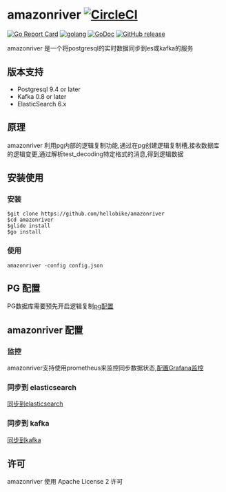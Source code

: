 # amazonriver [![CircleCI](https://circleci.com/gh/hellobike/amazonriver.svg?style=svg)](https://circleci.com/gh/hellobike/amazonriver)

[![Go Report Card](https://goreportcard.com/badge/github.com/hellobike/amazonriver)](https://goreportcard.com/report/github.com/hellobike/amazonriver)
[![golang](https://img.shields.io/badge/Language-Go-green.svg?style=flat)](https://golang.org)
[![GoDoc](https://godoc.org/github.com/hellobike/amazonriver?status.svg)](https://godoc.org/github.com/hellobike/amazonriver)
[![GitHub release](https://img.shields.io/github/release/hellobike/amazonriver.svg)](https://github.com/hellobike/amazonriver/releases)

amazonriver 是一个将postgresql的实时数据同步到es或kafka的服务

## 版本支持

- Postgresql 9.4 or later
- Kafka 0.8 or later
- ElasticSearch 6.x

## 原理

amazonriver 利用pg内部的逻辑复制功能,通过在pg创建逻辑复制槽,接收数据库的逻辑变更,通过解析test_decoding特定格式的消息,得到逻辑数据

## 安装使用

### 安装

```shell
$git clone https://github.com/hellobike/amazonriver
$cd amazonriver
$glide install
$go install
```

### 使用

    amazonriver -config config.json

## PG 配置

PG数据库需要预先开启逻辑复制[pg配置](./doc/pg.md)

## amazonriver 配置

### 监控

amazonriver支持使用prometheus来监控同步数据状态,[配置Grafana监控](./doc/prometheus.md)

### 同步到 elasticsearch

[同步到elasticsearch](./doc/es.md)

### 同步到 kafka

[同步到kafka](./doc/kafka.md)

## 许可

amazonriver 使用 Apache License 2 许可